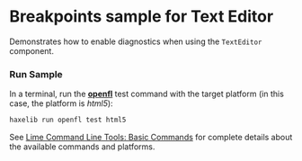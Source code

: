 # Breakpoints sample for Text Editor

Demonstrates how to enable diagnostics when using the `TextEditor` component.

### Run Sample

In a terminal, run the [**openfl**](https://www.openfl.org/learn/haxelib/docs/tools/) test command with the target platform (in this case, the platform is _html5_):

```sh
haxelib run openfl test html5
```

See [Lime Command Line Tools: Basic Commands](https://lime.software/docs/command-line-tools/basic-commands/) for complete details about the available commands and platforms.
